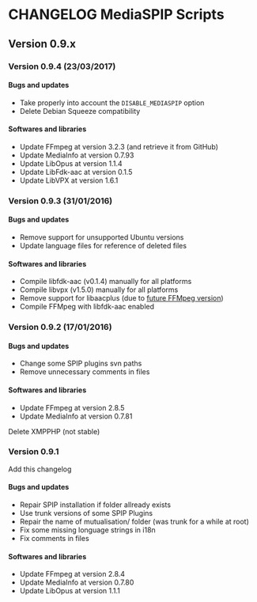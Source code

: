 # CHANGELOG MediaSPIP Scripts

## Version 0.9.x

### Version 0.9.4 (23/03/2017)

#### Bugs and updates

* Take properly into account the `DISABLE_MEDIASPIP` option
* Delete Debian Squeeze compatibility

#### Softwares and libraries

* Update FFmpeg at version 3.2.3 (and retrieve it from GitHub)
* Update MediaInfo at version 0.7.93
* Update LibOpus at version 1.1.4
* Update LibFdk-aac at version 0.1.5
* Update LibVPX at version 1.6.1

### Version 0.9.3 (31/01/2016)

#### Bugs and updates

* Remove support for unsupported Ubuntu versions
* Update language files for reference of deleted files

#### Softwares and libraries

* Compile libfdk-aac (v0.1.4) manually for all platforms
* Compile libvpx (v1.5.0) manually for all platforms
* Remove support for libaacplus (due to [future FFMpeg version](http://ffmpeg.org/#removing_external_aac_encoders)) 
* Compile FFMpeg with libfdk-aac enabled

### Version 0.9.2 (17/01/2016)

#### Bugs and updates

* Change some SPIP plugins svn paths
* Remove unnecessary comments in files

#### Softwares and libraries

* Update FFmpeg at version 2.8.5
* Update MediaInfo at version 0.7.81

Delete XMPPHP (not stable)

### Version 0.9.1

Add this changelog

#### Bugs and updates

* Repair SPIP installation if folder allready exists
* Use trunk versions of some SPIP Plugins
* Repair the name of mutualisation/ folder (was trunk for a while at root)
* Fix some missing longuage strings in i18n
* Fix comments in files

#### Softwares and libraries

* Update FFmpeg at version 2.8.4
* Update MediaInfo at version 0.7.80
* Update LibOpus at version 1.1.1
